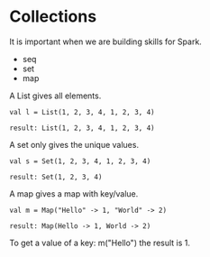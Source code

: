 # Collections

It is important when we are building skills for Spark.

- seq
- set
- map

A List gives all elements.

    val l = List(1, 2, 3, 4, 1, 2, 3, 4)

    result: List(1, 2, 3, 4, 1, 2, 3, 4)

A set only gives the unique values.

    val s = Set(1, 2, 3, 4, 1, 2, 3, 4)

    result: Set(1, 2, 3, 4)

A map gives a map with key/value.

    val m = Map("Hello" -> 1, "World" -> 2)

    result: Map(Hello -> 1, World -> 2)

To get a value of a key: m("Hello") the result is 1.

